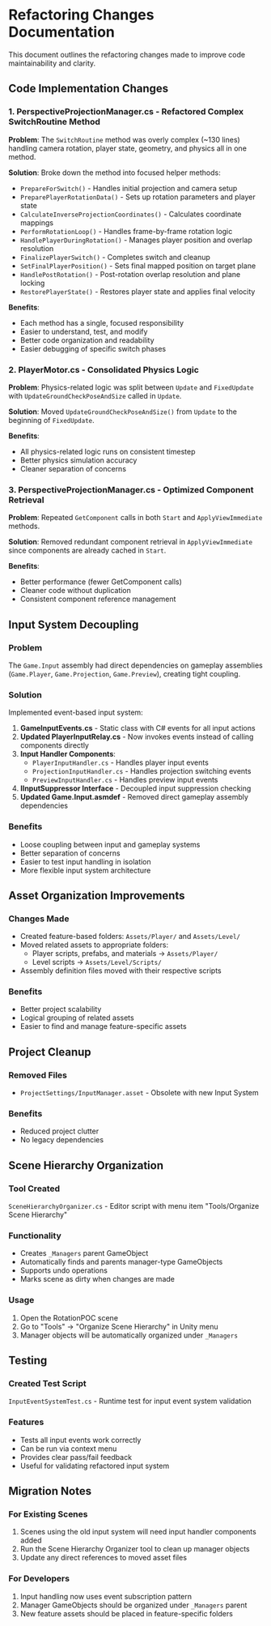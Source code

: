 # Refactoring Changes Documentation

This document outlines the refactoring changes made to improve code maintainability and clarity.

## Code Implementation Changes

### 1. PerspectiveProjectionManager.cs - Refactored Complex SwitchRoutine Method

**Problem**: The `SwitchRoutine` method was overly complex (~130 lines) handling camera rotation, player state, geometry, and physics all in one method.

**Solution**: Broke down the method into focused helper methods:

- `PrepareForSwitch()` - Handles initial projection and camera setup
- `PreparePlayerRotationData()` - Sets up rotation parameters and player state
- `CalculateInverseProjectionCoordinates()` - Calculates coordinate mappings
- `PerformRotationLoop()` - Handles frame-by-frame rotation logic
- `HandlePlayerDuringRotation()` - Manages player position and overlap resolution
- `FinalizePlayerSwitch()` - Completes switch and cleanup
- `SetFinalPlayerPosition()` - Sets final mapped position on target plane
- `HandlePostRotation()` - Post-rotation overlap resolution and plane locking
- `RestorePlayerState()` - Restores player state and applies final velocity

**Benefits**:
- Each method has a single, focused responsibility
- Easier to understand, test, and modify
- Better code organization and readability
- Easier debugging of specific switch phases

### 2. PlayerMotor.cs - Consolidated Physics Logic

**Problem**: Physics-related logic was split between `Update` and `FixedUpdate` with `UpdateGroundCheckPoseAndSize` called in `Update`.

**Solution**: Moved `UpdateGroundCheckPoseAndSize()` from `Update` to the beginning of `FixedUpdate`.

**Benefits**:
- All physics-related logic runs on consistent timestep
- Better physics simulation accuracy
- Cleaner separation of concerns

### 3. PerspectiveProjectionManager.cs - Optimized Component Retrieval

**Problem**: Repeated `GetComponent` calls in both `Start` and `ApplyViewImmediate` methods.

**Solution**: Removed redundant component retrieval in `ApplyViewImmediate` since components are already cached in `Start`.

**Benefits**:
- Better performance (fewer GetComponent calls)
- Cleaner code without duplication
- Consistent component reference management

## Input System Decoupling

### Problem
The `Game.Input` assembly had direct dependencies on gameplay assemblies (`Game.Player`, `Game.Projection`, `Game.Preview`), creating tight coupling.

### Solution
Implemented event-based input system:

1. **GameInputEvents.cs** - Static class with C# events for all input actions
2. **Updated PlayerInputRelay.cs** - Now invokes events instead of calling components directly
3. **Input Handler Components**:
   - `PlayerInputHandler.cs` - Handles player input events
   - `ProjectionInputHandler.cs` - Handles projection switching events
   - `PreviewInputHandler.cs` - Handles preview input events
4. **IInputSuppressor Interface** - Decoupled input suppression checking
5. **Updated Game.Input.asmdef** - Removed direct gameplay assembly dependencies

### Benefits
- Loose coupling between input and gameplay systems
- Better separation of concerns
- Easier to test input handling in isolation
- More flexible input system architecture

## Asset Organization Improvements

### Changes Made
- Created feature-based folders: `Assets/Player/` and `Assets/Level/`
- Moved related assets to appropriate folders:
  - Player scripts, prefabs, and materials → `Assets/Player/`
  - Level scripts → `Assets/Level/Scripts/`
- Assembly definition files moved with their respective scripts

### Benefits
- Better project scalability
- Logical grouping of related assets
- Easier to find and manage feature-specific assets

## Project Cleanup

### Removed Files
- `ProjectSettings/InputManager.asset` - Obsolete with new Input System

### Benefits
- Reduced project clutter
- No legacy dependencies

## Scene Hierarchy Organization

### Tool Created
`SceneHierarchyOrganizer.cs` - Editor script with menu item "Tools/Organize Scene Hierarchy"

### Functionality
- Creates `_Managers` parent GameObject
- Automatically finds and parents manager-type GameObjects
- Supports undo operations
- Marks scene as dirty when changes are made

### Usage
1. Open the RotationPOC scene
2. Go to "Tools" → "Organize Scene Hierarchy" in Unity menu
3. Manager objects will be automatically organized under `_Managers`

## Testing

### Created Test Script
`InputEventSystemTest.cs` - Runtime test for input event system validation

### Features
- Tests all input events work correctly
- Can be run via context menu
- Provides clear pass/fail feedback
- Useful for validating refactored input system

## Migration Notes

### For Existing Scenes
1. Scenes using the old input system will need input handler components added
2. Run the Scene Hierarchy Organizer tool to clean up manager objects
3. Update any direct references to moved asset files

### For Developers
1. Input handling now uses event subscription pattern
2. Manager GameObjects should be organized under `_Managers` parent
3. New feature assets should be placed in feature-specific folders